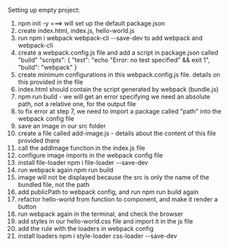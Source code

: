 Setting up empty project:
1. npm init -y ===> will set up the default package.json
2. create index.html, index.js, hello-world.js
3. run npm i webpack webpack-cli --save-dev to add webpack and webpack-cli
4. create a webpack.config.js file and add a script in package.json called "build"
"scripts": {
    "test": "echo \"Error: no test specified\" && exit 1",
    "build": "webpack"
  }
5. create minimum configurations in this webpack.config.js file. details on this provided in the file
6. index.html should contain the script generated by webpack (bundle.js)
7. npm run build - we will get an error specifying we need an absolute path, not a relative one, for the output file
8. to fix error at step 7, we need to import a package called "path" into the webpack config file
9. save an image in our src folder
10. create a file called add-image.js - details about the content of this file provided there
11. call the addImage function in the index.js file
12. configure image imports in the webpack config file
13. install file-loader npm i file-loader --save-dev
14. run webpack again npm run build
15. image will not be displayed because the src is only the name of the bundled file, not the path
16. add publicPath to webpack config, and run npm run build again
17. refactor hello-world from function to component, and make it render a button
18. run webpack again in the terminal, and check the browser
19. add styles in our hello-world.css file and import it in the js file
20. add the rule with the loaders in webpack config
21. install loaders npm i style-loader css-loader --save-dev
